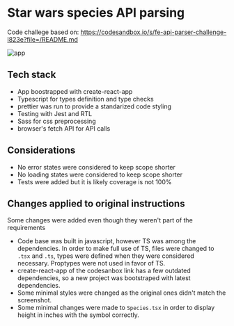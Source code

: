 # Star wars species API parsing

Code challege based on: https://codesandbox.io/s/fe-api-parser-challenge-l823e?file=/README.md

![app](https://user-images.githubusercontent.com/2772762/221444457-b7974d6d-a6e5-4075-b6ba-e12186ac403e.png)

## Tech stack

- App boostrapped with create-react-app
- Typescript for types definition and type checks
- prettier was run to provide a standarized code styling
- Testing with Jest and RTL
- Sass for css preprocessing
- browser's fetch API for API calls

## Considerations

- No error states were considered to keep scope shorter
- No loading states were considered to keep scope shorter
- Tests were added but it is likely coverage is not 100%

## Changes applied to original instructions

Some changes were added even though they weren't part of the requirements

- Code base was built in javascript, however TS was among the dependencies. In order to make full use of TS, files were changed to `.tsx` and `.ts`,
types were defined when they were considered necessary. Proptypes were not used in favor of TS.
- create-react-app of the codesanbox link has a few outdated dependencies, so a new project was bootstraped with latest dependencies.
- Some minimal styles were changed as the original ones didn't match the screenshot.
- Some minimal changes were made to `Species.tsx` in order to display height in inches with the symbol correctly.

